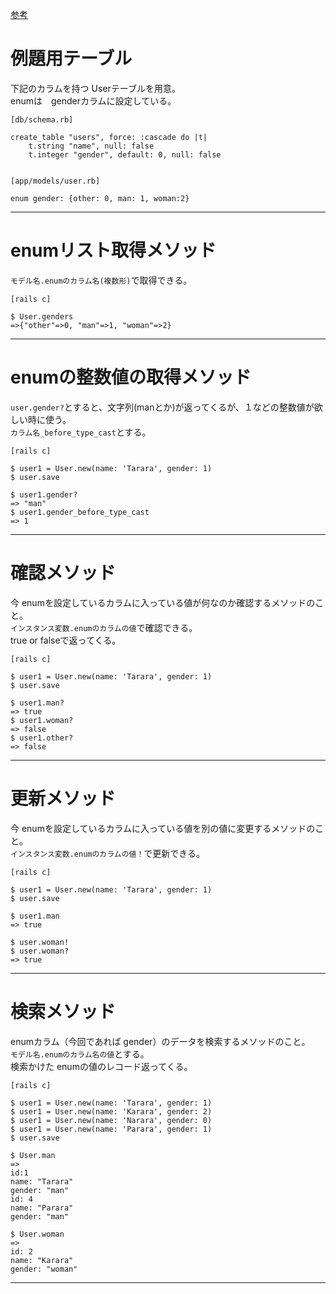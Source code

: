 [参考](https://pikawaka.com/rails/enum#enum%E3%81%AE%E4%BE%BF%E5%88%A9%E3%81%AA%E3%83%A1%E3%82%BD%E3%83%83%E3%83%89)    

# 例題用テーブル
下記のカラムを持つ Userテーブルを用意。  
enumは　genderカラムに設定している。
~~~
[db/schema.rb]

create_table "users", force: :cascade do |t|
    t.string "name", null: false
    t.integer "gender", default: 0, null: false


[app/models/user.rb]

enum gender: {other: 0, man: 1, woman:2}
~~~
***

# enumリスト取得メソッド
`モデル名.enumのカラム名(複数形)`で取得できる。
~~~
[rails c]

$ User.genders
=>{"other"=>0, "man"=>1, "woman"=>2}
~~~
***

# enumの整数値の取得メソッド
`user.gender?`とすると、文字列(manとか)が返ってくるが、１などの整数値が欲しい時に使う。  
`カラム名_before_type_cast`とする。  
~~~  
[rails c]

$ user1 = User.new(name: 'Tarara', gender: 1)
$ user.save

$ user1.gender?
=> "man"
$ user1.gender_before_type_cast
=> 1
~~~
***

# 確認メソッド
今 enumを設定しているカラムに入っている値が何なのか確認するメソッドのこと。  
`インスタンス変数.enumのカラムの値`で確認できる。  
true or falseで返ってくる。  
~~~
[rails c]

$ user1 = User.new(name: 'Tarara', gender: 1)
$ user.save

$ user1.man?
=> true
$ user1.woman?
=> false
$ user1.other?
=> false
~~~
***

# 更新メソッド
今 enumを設定しているカラムに入っている値を別の値に変更するメソッドのこと。  
`インスタンス変数.enumのカラムの値！`で更新できる。 
~~~
[rails c]

$ user1 = User.new(name: 'Tarara', gender: 1)
$ user.save

$ user1.man
=> true

$ user.woman!
$ user.woman?
=> true
~~~
***

# 検索メソッド
enumカラム（今回であれば gender）のデータを検索するメソッドのこと。  
`モデル名.enumのカラム名の値`とする。    
検索かけた enumの値のレコード返ってくる。  
~~~
[rails c]

$ user1 = User.new(name: 'Tarara', gender: 1)
$ user1 = User.new(name: 'Karara', gender: 2)
$ user1 = User.new(name: 'Narara', gender: 0)
$ user1 = User.new(name: 'Parara', gender: 1)
$ user.save

$ User.man
=>
id:1
name: "Tarara"
gender: "man"
id: 4
name: "Parara"
gender: "man"

$ User.woman
=>
id: 2
name: "Karara"
gender: "woman"
~~~
***
